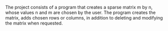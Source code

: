 The project consists of a program that creates a sparse matrix m by n, whose values ​​n and m are chosen by the user. The program creates the matrix, adds chosen rows or columns, in addition to deleting and modifying the matrix when requested.
	
